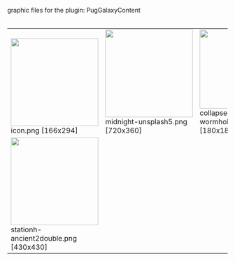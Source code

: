 graphic files for the plugin: PugGalaxyContent<br>
<br>
<table>
	<tr valign="bottom">
		<td><a href="https://github.com/zuckung/endless-sky-plugins/blob/main/myplugins/PugGalaxyContent/icon.png"><img src="https://raw.githubusercontent.com/zuckung/endless-sky-plugins/refs/heads/main/myplugins/PugGalaxyContent/icon.png" height="200"></a><br>
		icon.png [166x294]</td>
		<td><a href="https://github.com/zuckung/endless-sky-plugins/blob/main/myplugins/PugGalaxyContent/images/land/midnight-unsplash5.png"><img src="https://raw.githubusercontent.com/zuckung/endless-sky-plugins/refs/heads/main/myplugins/PugGalaxyContent/images/land/midnight-unsplash5.png" width="200"></a><br>
		midnight-unsplash5.png [720x360]</td>
		<td><a href="https://github.com/zuckung/endless-sky-plugins/blob/main/myplugins/PugGalaxyContent/images/planet/collapsed wormhole.png"><img src="https://raw.githubusercontent.com/zuckung/endless-sky-plugins/refs/heads/main/myplugins/PugGalaxyContent/images/planet/collapsed wormhole.png" width="180" height="180"></a><br>
		collapsed wormhole.png [180x180]</td>
	</tr>
	<tr valign="bottom">
		<td><a href="https://github.com/zuckung/endless-sky-plugins/blob/main/myplugins/PugGalaxyContent/images/planet/stationh-ancient2double.png"><img src="https://raw.githubusercontent.com/zuckung/endless-sky-plugins/refs/heads/main/myplugins/PugGalaxyContent/images/planet/stationh-ancient2double.png" height="200"></a><br>
		stationh-ancient2double.png [430x430]</td>
		<td></td>
		<td></td>
	</tr>
</table>
